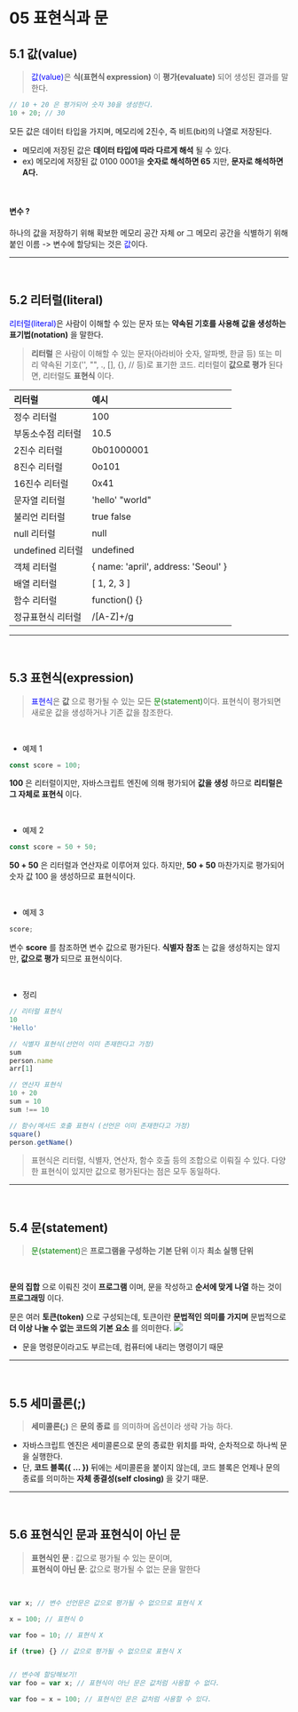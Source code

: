 # 05 표현식과 문
## 5.1 값(value)
> <span style="color:#0000FF">값(value)</span>은 __식(표현식 expression)__ 이 __평가(evaluate)__ 되어 생성된 결과를 말한다.
```js
// 10 + 20 은 평가되어 숫자 30을 생성한다.
10 + 20; // 30
```

모든 값은 데이터 타입을 가지며, 메모리에 2진수, 즉 비트(bit)의 나열로 저장된다.
- 메모리에 저장된 값은 __데이터 타입에 따라 다르게 해석__ 될 수 있다.
- ex) 메모리에 저장된 값 0100 0001을 __숫자로 해석하면 65__ 지만, __문자로 해석하면 A다.__

<br>

#### 변수 ? 
하나의 값을 저장하기 위해 확보한 메모리 공간 자체 or 그 메모리 공간을 식별하기 위해 붙인 이름 
-> 변수에 할당되는 것은 <span style="color : #0000FF">값</span>이다.

***
<br>

## 5.2 리터럴(literal)
<span style="color:#0000FF">리터럴(literal)</span>은 사람이 이해할 수 있는 문자 또는 __약속된 기호를 사용해 값을 생성하는 표기법(notation)__ 을 말한다.

> __리터럴__ 은 사람이 이해할 수 있는 문자(아라비아 숫자, 알파벳, 한글 등) 또는
미리 약속된 기호('', "", ., [], {}, // 등)로 표기한 코드.
리터럴이 __값으로 평가__ 된다면, 리터럴도 __표현식__ 이다.

|리터럴|예시|
|:--|:--|
|정수 리터럴|	100	
|부동소수점 리터럴|	10.5	
|2진수 리터럴|	0b01000001
|8진수 리터럴|	0o101	
|16진수 리터럴|	0x41	
|문자열 리터럴|	'hello' "world"	
|불리언 리터럴|	true false	
|null 리터럴|	null	
|undefined 리터럴|	undefined	
|객체 리터럴|	{ name: 'april', address: 'Seoul' }	
|배열 리터럴|	[ 1, 2, 3 ]	
|함수 리터럴|	function() {}	
|정규표현식 리터럴|	/[A-Z]+/g

***
<br>

## 5.3 표현식(expression)
><span style="color:#0000FF">표현식</span>은 __값__ 으로 평가될 수 있는 모든 <span style="color:green">문(statement)</span>이다.
표현식이 평가되면 새로운 값을 생성하거나 기존 값을 참조한다.

<br>

- 예제 1
```js
const score = 100;
```
__100__ 은 리터럴이지만, 
자바스크립트 엔진에 의해 평가되어 __값을 생성__ 하므로 __리티럴은 그 자체로 표현식__ 이다.

<br>

- 예제 2
```js
const score = 50 + 50;
```
__50 + 50__ 은 리터럴과 연산자로 이루어져 있다.
하지만, __50 + 50__ 마찬가지로 평가되어 숫자 값 100 을 생성하므로 표현식이다.

<br>

- 예제 3
```js
score;
```
변수 __score__ 를 참조하면 변수 값으로 평가된다.
__식별자 참조__ 는 값을 생성하지는 않지만, __값으로 평가__ 되므로 표현식이다.

<br>

- 정리

```js
// 리터럴 표현식
10
'Hello'

// 식별자 표현식(선언이 이미 존재한다고 가정)
sum
person.name
arr[1]

// 연산자 표현식
10 + 20 
sum = 10
sum !== 10

// 함수/메서드 호출 표현식 (선언은 이미 존재한다고 가정)
square()
person.getName()
```


> 표현식은 리터럴, 식별자, 연산자, 함수 호출 등의 조합으로 이뤄질 수 있다.
다양한 표현식이 있지만 값으로 평가된다는 점은 모두 동일하다.

***
<br>

## 5.4 문(statement)
> <span style="color:green">문(statement)</span>은 __프로그램을 구성하는 기본 단위__ 이자 __최소 실행 단위__

<br>

__문의 집합__ 으로 이뤄진 것이 __프로그램__ 이며,
문을 작성하고 __순서에 맞게 나열__ 하는 것이 __프로그래밍__ 이다.

문은 여러 __토큰(token)__ 으로 구성되는데, 토큰이란 __문법적인 의미를 가지며__
문법적으로 __더 이상 나눌 수 없는 코드의 기본 요소__ 를 의미한다.
![](https://velog.velcdn.com/images/hoho_0815/post/e545747d-c842-4828-9f94-dbfbbdef2502/image.png)

- 문을 명령문이라고도 부르는데, 컴퓨터에 내리는 명령이기 때문

***
<br>

## 5.5 세미콜론(;)
> __세미콜론(;)__ 은 __문의 종료__ 를 의미하며 옵션이라 생략 가능 하다.

- 자바스크립트 엔진은 세미콜론으로 문의 종료한 위치를 파악, 순차적으로 하나씩 문을 실행한다.
- 단, __코드 블록({ ... })__ 뒤에는 세미콜론을 붙이지 않는데,
코드 블록은 언제나 문의 종료를 의미하는 __자체 종결성(self closing)__ 을 갖기 때문.

***
<br>

## 5.6 표현식인 문과 표현식이 아닌 문
>__표현식인 문__ : 값으로 평가될 수 있는 문이며, <br>
__표현식이 아닌 문__: 값으로 평가될 수 없는 문을 말한다

<br>

```js
var x; // 변수 선언문은 값으로 평가될 수 없으므로 표현식 X  

x = 100; // 표현식 O

var foo = 10; // 표현식 X

if (true) {} // 값으로 평가될 수 없으므로 표현식 X


// 변수에 할당해보기!
var foo = var x; // 표현식이 아닌 문은 값처럼 사용할 수 없다.

var foo = x = 100; // 표현식인 문은 값처럼 사용할 수 있다.
```